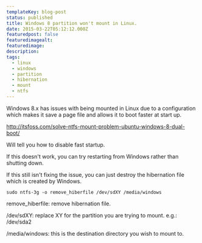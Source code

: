 ```yaml
---
templateKey: blog-post
status: published
title: Windows 8 partition won't mount in Linux.
date: 2015-03-22T05:12:12.000Z
featuredpost: false
featuredimagealt:
featuredimage:
description:
tags:
  - linux
  - windows
  - partition
  - hibernation
  - mount
  - ntfs
---
```

Windows 8.x has issues with being mounted in Linux due to a configuration which makes it save a page file and allows it to boot faster at start up.

http://itsfoss.com/solve-ntfs-mount-problem-ubuntu-windows-8-dual-boot/

Will tell you how to disable fast startup.

If this doesn't work, you can try restarting from Windows rather than shutting down.

If this still isn't fixing the issue, you can just destroy the hibernation file which is created by Windows.

```
sudo ntfs-3g -o remove_hiberfile /dev/sdXY /media/windows
```
remove_hiberfile: remove hibernation file.

/dev/sdXY: replace XY for the partition you are trying to mount. e.g.: /dev/sda2

/media/windows: this is the destination directory you wish to mount to.
